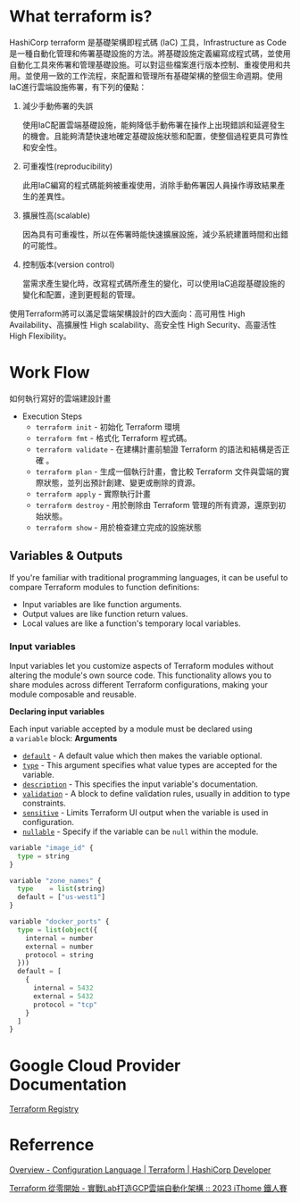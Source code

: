 # What terraform is?

HashiCorp terraform 是基礎架構即程式碼 (IaC) 工具，Infrastructure as Code 是一種自動化管理和佈署基礎設施的方法。將基礎設施定義編寫成程式碼，並使用自動化工具來佈署和管理基礎設施。可以對這些檔案進行版本控制、重複使用和共用。並使用一致的工作流程，來配置和管理所有基礎架構的整個生命週期。使用IaC進行雲端設施佈署，有下列的優點：

1. 減少手動佈署的失誤
    
    使用IaC配置雲端基礎設施，能夠降低手動佈署在操作上出現錯誤和延遲發生的機會。且能夠清楚快速地確定基礎設施狀態和配置，使整個過程更具可靠性和安全性。
    
2. 可重複性(reproducibility)
    
    此用IaC編寫的程式碼能夠被重複使用，消除手動佈署因人員操作導致結果產生的差異性。
    
3. 擴展性高(scalable)
    
    因為具有可重複性，所以在佈署時能快速擴展設施，減少系統建置時間和出錯的可能性。
    
4. 控制版本(version control)
    
    當需求產生變化時，改寫程式碼所產生的變化，可以使用IaC追蹤基礎設施的變化和配置，達到更輕鬆的管理。
    

使用Terraform將可以滿足雲端架構設計的四大面向：高可用性 High Availability、高擴展性 High scalability、高安全性 High Security、高靈活性 High Flexibility。

# Work Flow

如何執行寫好的雲端建設計畫

- Execution Steps
    - `terraform init` - 初始化 Terraform 環境
    - `terraform fmt` - 格式化 Terraform 程式碼。
    - `terraform validate` - 在建構計畫前驗證 Terraform 的語法和結構是否正確 。
    - `terraform plan` - 生成一個執行計畫，會比較 Terraform 文件與雲端的實際狀態，並列出預計創建、變更或刪除的資源。
    - `terraform apply` - 實際執行計畫
    - `terraform destroy` - 用於刪除由 Terraform 管理的所有資源，還原到初始狀態。
    - `terraform show` - 用於檢查建立完成的設施狀態

## Variables & Outputs

If you're familiar with traditional programming languages, it can be useful to compare Terraform modules to function definitions:

- Input variables are like function arguments.
- Output values are like function return values.
- Local values are like a function's temporary local variables.

### Input variables

Input variables let you customize aspects of Terraform modules without altering the module's own source code. This functionality allows you to share modules across different Terraform configurations, making your module composable and reusable.

**Declaring input variables**

Each input variable accepted by a module must be declared using a `variable` block:
**Arguments**

- [`default`](https://developer.hashicorp.com/terraform/language/values/variables#default-values) - A default value which then makes the variable optional.
- [`type`](https://developer.hashicorp.com/terraform/language/values/variables#type-constraints) - This argument specifies what value types are accepted for the variable.
- [`description`](https://developer.hashicorp.com/terraform/language/values/variables#input-variable-documentation) - This specifies the input variable's documentation.
- [`validation`](https://developer.hashicorp.com/terraform/language/values/variables#custom-validation-rules) - A block to define validation rules, usually in addition to type constraints.
- [`sensitive`](https://developer.hashicorp.com/terraform/language/values/variables#suppressing-values-in-cli-output) - Limits Terraform UI output when the variable is used in configuration.
- [`nullable`](https://developer.hashicorp.com/terraform/language/values/variables#disallowing-null-input-values) - Specify if the variable can be `null` within the module.

```python
variable "image_id" {
  type = string
}

variable "zone_names" {
  type    = list(string)
  default = ["us-west1"]
}

variable "docker_ports" {
  type = list(object({
    internal = number
    external = number
    protocol = string
  }))
  default = [
    {
      internal = 5432
      external = 5432
      protocol = "tcp"
    }
  ]
}
```

# Google Cloud Provider Documentation

[Terraform Registry](https://registry.terraform.io/providers/hashicorp/google/latest/docs)

# Referrence

[Overview - Configuration Language | Terraform | HashiCorp Developer](https://developer.hashicorp.com/terraform/language)

[Terraform 從零開始 - 實戰Lab打造GCP雲端自動化架構 :: 2023 iThome 鐵人賽](https://ithelp.ithome.com.tw/users/20104919/ironman/6605)